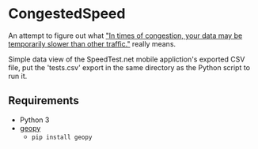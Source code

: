 # CongestedSpeed
An attempt to figure out what ["In times of congestion, your data may be temporarily slower than other traffic."](https://www.verizonwireless.com/support/go-unlimited-faqs/) really means.

Simple data view of the SpeedTest.net mobile appliction's exported CSV file, put the 'tests.csv' export in the same directory as the Python script to run it.

## Requirements
* Python 3
* [geopy](https://github.com/geopy/geopy)
  * ```pip install geopy```
